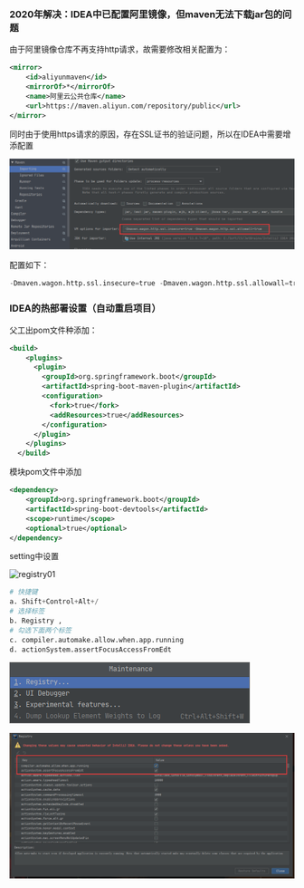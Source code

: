 ### 2020年解决：IDEA中已配置阿里镜像，但maven无法下载jar包的问题

由于阿里镜像仓库不再支持http请求，故需要修改相关配置为：

```xml
<mirror>
    <id>aliyunmaven</id>
    <mirrorOf>*</mirrorOf>
    <name>阿里云公共仓库</name>
    <url>https://maven.aliyun.com/repository/public</url>
</mirror>
```

同时由于使用https请求的原因，存在SSL证书的验证问题，所以在IDEA中需要增添配置

![maven-importing](.\static\picture\maven-importing.png)

配置如下：

```python
-Dmaven.wagon.http.ssl.insecure=true -Dmaven.wagon.http.ssl.allowall=true
```





### IDEA的热部署设置（自动重启项目）

父工出pom文件种添加：

```xml
<build>
    <plugins>
      <plugin>
        <groupId>org.springframework.boot</groupId>
        <artifactId>spring-boot-maven-plugin</artifactId>
        <configuration>
          <fork>true</fork>
          <addResources>true</addResources>
        </configuration>
      </plugin>
    </plugins>
  </build>
```

模块pom文件中添加

```xml
<dependency>    
    <groupId>org.springframework.boot</groupId>    
    <artifactId>spring-boot-devtools</artifactId>    
    <scope>runtime</scope>    
    <optional>true</optional>
</dependency>
```

setting中设置

![registry01](E:\Study\20210223\springCloud\code\springcloud\doc\static\picture\registry01.png)

```python
# 快捷键
a. Shift+Control+Alt+/ 
# 选择标签
b. Registry , 
# 勾选下面两个标签
c. compiler.automake.allow.when.app.running  
d. actionSystem.assertFocusAccessFromEdt
```

![registry](.\static\picture\registry.png)



![registry00](.\static\picture\registry00.png)













[^说明]: 部分资料来源于网络

